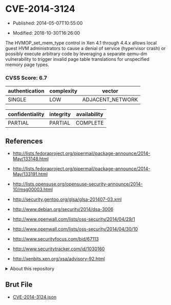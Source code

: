 # CVE-2014-3124

- Published: 2014-05-07T10:55:00

- Modified: 2018-10-30T16:26:00

The HVMOP_set_mem_type control in Xen 4.1 through 4.4.x allows local guest HVM administrators to cause a denial of service (hypervisor crash) or possibly execute arbitrary code by leveraging a separate qemu-dm vulnerability to trigger invalid page table translations for unspecified memory page types.

### CVSS Score: **6.7**

| authentication | complexity | vector |
| --- | --- | --- |
| SINGLE | LOW | ADJACENT_NETWORK |

| confidentiality | integrity | availability |
| --- | --- | --- |
| PARTIAL | PARTIAL | COMPLETE |

## References

* http://lists.fedoraproject.org/pipermail/package-announce/2014-May/133148.html

* http://lists.fedoraproject.org/pipermail/package-announce/2014-May/133191.html

* http://lists.opensuse.org/opensuse-security-announce/2014-10/msg00003.html

* http://security.gentoo.org/glsa/glsa-201407-03.xml

* http://www.debian.org/security/2014/dsa-3006

* http://www.openwall.com/lists/oss-security/2014/04/29/1

* http://www.openwall.com/lists/oss-security/2014/04/30/10

* http://www.securityfocus.com/bid/67113

* http://www.securitytracker.com/id/1030160

* http://xenbits.xen.org/xsa/advisory-92.html

<details>
<summary>About this repository</summary> 

  This repository is part of the project [Live Hack CVE](https://github.com/Live-Hack-CVE). Main website can be found [www.live-hack.org](https://www.live-hack.org) 
  
  Made by [Sn0wAlice](https://github.com/Sn0wAlice) for the people that care about security and need to have a feed of the latest CVEs. Hope you enjoy it, don't forget to star the repo and follow me on [Twitter](https://twitter.com/Sn0wAlice) and [Github](https://github.com/Sn0wAlice). And that is my [personnal website](https://www.alice-snow.me/)

  - [Home Page](https://github.com/Live-Hack-CVE)
  - [Framework](https://github.com/Live-Hack-CVE/cve-framework)
  - [CVE database](https://github.com/Live-Hack-CVE/full_database)
  - [Changelog](https://github.com/Live-Hack-CVE/Changelog)
</details>

## Brut File

* [CVE-2014-3124.json](https://raw.githubusercontent.com/Live-Hack-CVE/full_database/main/cves/2014/CVE-2014-3124.json)


